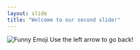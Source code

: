```yaml
---
layout: slide
title: "Welcome to our second slide!"
---
```

![Funny Emoji](https://www.skiptomylou.org/wp-content/uploads/2019/03/funny-jokes-facebook.jpg)
Use the left arrow to go back!
